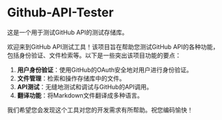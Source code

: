 # Github-API-Tester

这是一个用于测试GitHub API的测试存储库。

欢迎来到GitHub API测试工具！该项目旨在帮助您测试GitHub API的各种功能，包括身份验证、文件检索等。以下是一些突出该项目功能的要点：

1. **用户身份验证**：使用GitHub的OAuth安全地对用户进行身份验证。
2. **文件管理**：检索和操作存储库中的文件。
3. **API测试**：无缝地测试和调试与GitHub的API调用。
4. **翻译功能**：将Markdown文件翻译成多种语言。

我们希望您会发现这个工具对您的开发需求有所帮助。祝您编码愉快！
